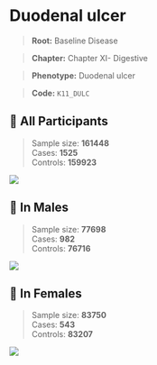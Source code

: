 # Duodenal ulcer

> **Root:** Baseline Disease  

> **Chapter:** Chapter XI- Digestive  

> **Phenotype:** Duodenal ulcer  

> **Code:** `K11_DULC`

## 🧪 All Participants  
> Sample size: **161448**  
> Cases: **1525**  
> Controls: **159923**
<img src="/Disease/Figures/ALL/Incidence/K11_DULC.png"/>
<CsvTable src="/Disease/Data/ALL/Incidence/COX_K11_DULC.csv" label="🔍 View full results" />

## 👨 In Males  
> Sample size: **77698**  
> Cases: **982**  
> Controls: **76716**
<img src="/Disease/Figures/Male/Incidence/K11_DULC.png"/>
<CsvTable src="/Disease/Data/Male/Incidence/COX_K11_DULC.csv" label="🔍 View full results" />

## 👩 In Females  
> Sample size: **83750**  
> Cases: **543**  
> Controls: **83207**
<img src="/Disease/Figures/Female/Incidence/K11_DULC.png"/>
<CsvTable src="/Disease/Data/Female/Incidence/COX_K11_DULC.csv" label="🔍 View full results" />
